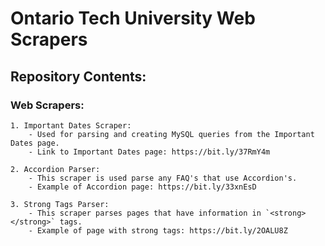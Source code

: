 # Ontario Tech University Web Scrapers



## Repository Contents:

### Web Scrapers:
    1. Important Dates Scraper:
        - Used for parsing and creating MySQL queries from the Important Dates page.
        - Link to Important Dates page: https://bit.ly/37RmY4m
        
    2. Accordion Parser:
        - This scraper is used parse any FAQ's that use Accordion's.
        - Example of Accordion page: https://bit.ly/33xnEsD
     
    3. Strong Tags Parser:
        - This scraper parses pages that have information in `<strong></strong>` tags. 
        - Example of page with strong tags: https://bit.ly/2OALU8Z
        

